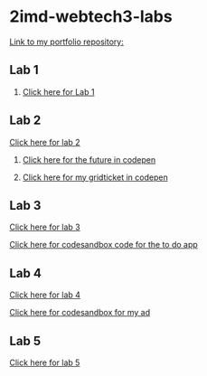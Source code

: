 # 2imd-webtech3-labs
[Link to my portfolio repository:](https://github.com/Jade-Apers/2imd-webtechadvanced-portfolio.git)

## Lab 1
1) [Click here for Lab 1](https://github.com/Jade-Apers/2imd-webtechadvanced-portfolio/tree/main/lab%201%20-%20git)

## Lab 2
[Click here for lab 2](https://github.com/Jade-Apers/2imd-webtechadvanced-portfolio/tree/main/lab%202%20-%20grid)

1) [Click here for the future in codepen](https://codepen.io/jade-apers/pen/MWbzYdP)

2) [Click here for my gridticket in codepen](https://codepen.io/jade-apers/pen/KKNrpwx)

## Lab 3
[Click here for lab 3](https://github.com/Jade-Apers/2imd-webtechadvanced-portfolio/tree/main/lab3)

[Click here for codesandbox code for the to do app ](https://codesandbox.io/s/to-do-app-lab-3-jade-apers-tyy9v)

## Lab 4
[Click here for lab 4](https://github.com/Jade-Apers/2imd-webtechadvanced-portfolio/tree/main/lab4-ad)

[Click here for codesandbox for my ad](https://codesandbox.io/s/app-weather-and-fun-activity-t3j88)

## Lab 5
[Click here for lab 5](https://github.com/Jade-Apers/2imd-webtechadvanced-portfolio/tree/main/lab5-node)



